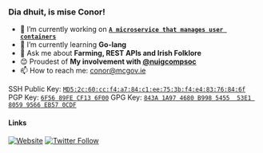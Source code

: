 ### Dia dhuit, is mise Conor!

- 🔭 I’m currently working on **[`A microservice that manages user containers`](https://github.com/nuigcompsoc/codel)**
- 🌱 I’m currently learning **Go-lang**
- 💬 Ask me about **Farming, REST APIs and Irish Folklore**
- 😊 Proudest of **My involvement with [@nuigcompsoc](https://github.com/nuigcompsoc)**
- 📫 How to reach me: [conor@mcgov.ie](mailto:conor@mcgov.ie)

SSH Public Key: [`MD5:2c:60:cc:f4:a7:84:c1:ee:75:3b:f4:e4:83:76:84:6f`](https://mcgov.ie/keys/conor.pub)
PGP Key: [`6F56 89FE CF13 6F00`](https://mcgov.ie/keys/conor.pgp)
GPG Key: [`843A 1A97 4680 B998 5455  53E1 8059 9566 EB57 0CDF`](https://mcgov.ie/keys/conor.gpg)

#### Links
[![Website](https://img.shields.io/website?label=mcgov.ie&style=for-the-badge&url=https%3A%2F%2Fcodestackr.com)](https://mcgov.ie)
[![Twitter Follow](https://img.shields.io/twitter/follow/McGovMan?color=1DA1F2&logo=twitter&style=for-the-badge)](https://twitter.com/intent/follow?original_referer=https%3A%2F%2Fgithub.com%2FcodeSTACKr&screen_name=McGovMan)
